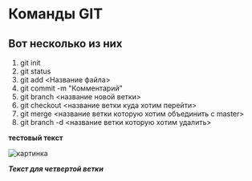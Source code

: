 # Команды GIT

## Вот несколько из них

1. git init
2. git status 
3. git add <Название файла> 
4. git commit -m "Комментарий"
5. git branch <название новой ветки>
6. git checkout <название ветки куда хотим перейти>
7. git merge <название ветки которую хотим объединить с master>
8. git branch -d <название ветки которую хотим удалить>

**тестовый текст**

![картинка](preview.jpg "Картинка")

***Текст для четвертой ветки***